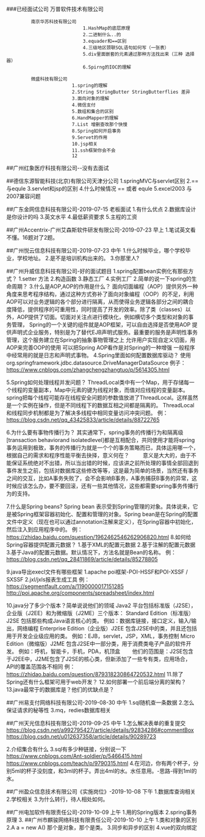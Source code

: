 ###已经面试公司
			 万普软件技术有限公司

		     南京华苏科技有限公司
								1.HashMap的底层原理
								2.二进制什么..的
								3.equader和==区别
								4.三级地区颈联SQL语句如何写（一张表）
								5.div里面嵌套的元素通过那种方法找出来（三种 选择器）
								6.Spirng的IOC的理解
		  
		     微盛科技有限公司
							1.spring的理解
							2.String StringButter StringButterflies 差异
							3.面向对象的理解
							4.微信支付
							5.数组和集合的区别
							6.HandMapper的理解
							7.List 增删查改那个快慢
							8.Spring如何开启事务
							9.Servet的作用
							10.jsp相关
							11.ssh框架你会不会
							12
##广州红象医疗科技有限公司--没有去面试

##德信东源智能科技(北京)有限公司天津分公司
1.springMVC与servlet区别
2.==与equle
3.servlet和jsp的区别
4.什么时候情况 == 或者 equle
5.excel2003 与 2007兼容问题	

##广东金网信息科技有限公司-2019-07-15
老板面试
1.有什么优点
2.数据库设计是你设计的吗
3.英文水平
4.最低薪资要求
5.主程的工资

##广州Accentrix-广州艾森斯软件研发有限公司-2019-07-23 早上
1.笔试英文看不懂。16题对了2题。

##广州悦云信息科技有限公司-2019-07-23 中午
1.什么时候毕业，哪个学校毕业，学校地址。
2.是不是培训机构出来的。
3.你那里人?

##广州升威信息科技有限公司-好的面试题目
1.spring配置bean实例化有那些方式？
								1.setter 方法
								2.构造函数
								3.静态工厂
								4.实例工厂
2.简单的说一下spring的生命周期？
3.什么是AOP,AOP的作用是什么？
						  面向切面编程（AOP）提供另外一种角度来思考程序结构，通过这种方式弥补了面向对象编程（OOP）的不足，利用AOP可以对业务逻辑的各个部分进行隔离，从而使得业务逻辑各部分之间的耦合度降低，提供程序的可重用性，同时提高了开发的效率。除了类（classes）以外，AOP提供了切面。切面对关注点进行模块化，例如横切多个类型和对象的事务管理，
						  Spring的一个关键的组件就是AOP框架，可以自由选择是否使用AOP
						  提供声明式企业服务，特别是为了替代EJB声明式服务。最重要的服务是声明性事务管理，这个服务建立在Spring的抽象事物管理之上
						  允许用户实现自定义切面，用AOP来完善OOP的使用
						  可以把Spring AOP看作是对Spring的一种增强
						  一般程序中经常用的就是日志和声明式事物。
4.Spring里面如何配置数据库驱动？
						     使用org.springframework.jdbc.datasource.DriveManagerDataSource
						 	 例子：https://www.cnblogs.com/zhangchengzhangtuo/p/5614305.html
							
5.Spring如何处理线程并发问题？
							ThreadLocal类中有一个Map，用于存储每一个线程的变量副本，Map中元素的键为线程对象，而值对应线程的变量副本。
							spring把每个线程可能存在线程安全问题的参数值放进了ThreadLocal。这样虽然是一个实例在操作，但是不同线程下的数据互相之间都是隔离的。
							ThreadLocal 和线程同步机制都是为了解决多线程中相同变量访问冲突问题。
							例：https://blog.csdn.net/qq_43425833/article/details/88722765

6.为什么要有事物传播行为？
						其实通常下，spring事务的传播行为和隔离级[transaction behaviorand isolatedlevel]都是互相配合，共同使用才能将spring事务运用到极致，事务的传播行为就是一个个的事务策略而已，具体运用哪一个，根据自己的需求和程序性能平衡去抉择，意义何在？
　　						意义是大大的，由于不能保证系统绝对不出错，所以当出错的时候，应该讲之前所处理的事情全部回退到事件发生之前，包括对数据库这些修改等等，这是最为简单的场景，当然还有事务之间的交互，比如A事务失败了，会不会影响B事务，A事务捕获B事务的异常，这时候应该怎么办，要不要回滚，还有一些其他情况，这些都需要spring事务传播行为的支持。

7.什么是Spring beans?
					Spring bean 表示受到Spring管理的对象。具体说来，它是被Spring框架容器初始化、配置和管理的对象。Spring bean是在Spring的配置文件中定义（现在也可以通过annotation注解来定义），在Spring容器中初始化，然后注入到应用程序中的。
					例：https://zhidao.baidu.com/question/1962462546262906820.html
8.如何给Spring容器提供配置元数据？
								1.基于XML的配置元数据
								2.基于注解的配置元数据
								3.基于Java的配置元数据。默认情况下，方法名就是Bean的名称。
								例：https://blog.csdn.net/qq_28411869/article/details/85278805
								
9.java导出execl文件有哪些框架
							1.apache poi框架-POI-HSSF和POI-XSSF / SXSSF
							2.jxl/jxls报表生成工具
							例：https://segmentfault.com/a/1190000017151285
								http://poi.apache.org/components/spreadsheet/index.html

10.java分了多少个版本？简单说说他们的领域
									Java2 平台包括标准版（J2SE），企业版（J2EE）和为微缩版（J2ME）三个版本：
									Standard Edition（标准版）J2SE 包括那些构成Java语言核心的类。
									例如：数据库链接，接口定义，输入/输出，网络编程
									Enterprise Edition（企业版）J2EE 包含J2SE中的类，并且还包括用于开发企业级应用的类。
									例如：EJB，servlet，JSP，XML，事务控制
									Micro Edition（微缩版）J2ME 包含J2SE中一部分类，用于消费类电子产品的软件开发。
									例如：呼机，智能卡，手机，PDA，机顶盒
									　　他们的范围是：J2SE包含于J2EE中，J2ME包含了J2SE的核心类，但新添加了一些专有类，应用场合，API的覆盖范围各不相同
									例：https://zhidao.baidu.com/question/879318230864720532.html
11.除了Spring还有什么框架可用于web开发？
12.如何部署一个前后端分离的架构？
13.java最常于的数据库是？他们的优缺点是？

##广州易支付网络科技有限公司-2019-08-30 中午
1.sql随机查一条数据
2.怎么保证请求的秘等性
3.mq，redies数据库相关

##广州天光信息科技有限公司-2019-09-25 中午
1.怎么解决表单的重复提交
					 https://blog.csdn.net/a992795427/article/details/92834286#commentBox
					 https://blog.csdn.net/u012637358/article/details/90289723

2.介绍集合有什么
3.sql有多少种链接，分别说一下
						  https://www.cnblogs.com/Ant-soldier/p/5466415.html
						  https://www.cnblogs.com/teach/p/9790315.html
4.在河边，你有两个杯子，分别5ml的杯子没刻度，和3ml的杯子。弄出4ml的水。水任意用。-思路-得到1ml的水。

##广州盈众信息技术有限公司《实施岗位》-2019-10-08 下午 
1.数据库查询相关
2.学校相关
3.为什么转行，待人相处如何。

##广州电加软件有限责任公司-2019-10-09 上午
1.用的Spring版本
2.spring事务原理
3.
##广州市麒骏网络科技有限责任公司-2019-10-10 上午
1.类和对象的区别
2.A a = new A() 那个是对象，那个是类。
3.同步和异步的区别
4.vue的双向绑定